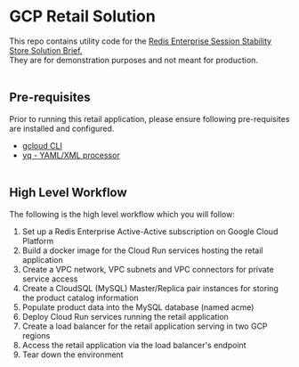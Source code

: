 # GCP Retail Solution

This repo contains utility code for the [Redis Enterprise Session Stability Store Solution Brief.](https://www.google.com) <br>
They are for demonstration purposes and not meant for production.  <br><br>


## Pre-requisites
Prior to running this retail application, please ensure following pre-requisites are installed and configured.

- [gcloud CLI](https://cloud.google.com/sdk/docs/install)
- [yq - YAML/XML processor](https://pypi.org/project/yq/)
<br><br>


## High Level Workflow
The following is the high level workflow which you will follow:
1. Set up a Redis Enterprise Active-Active subscription on Google Cloud Platform
2. Build a docker image for the Cloud Run services hosting the retail application
3. Create a VPC network, VPC subnets and VPC connectors for private service access
4. Create a CloudSQL (MySQL) Master/Replica pair instances for storing the product catalog information
5. Populate product data into the MySQL database (named acme)
6. Deploy Cloud Run services running the retail application
7. Create a load balancer for the retail application serving in two GCP regions
8. Access the retail application via the load balancer's endpoint
9. Tear down the environment




